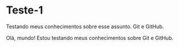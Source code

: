 # Teste-1
 Testando meus conhecimentos sobre esse assunto. Git e GitHub.


Olá, mundo! Estou testando meus conhecimentos sobre Git e GitHub.
